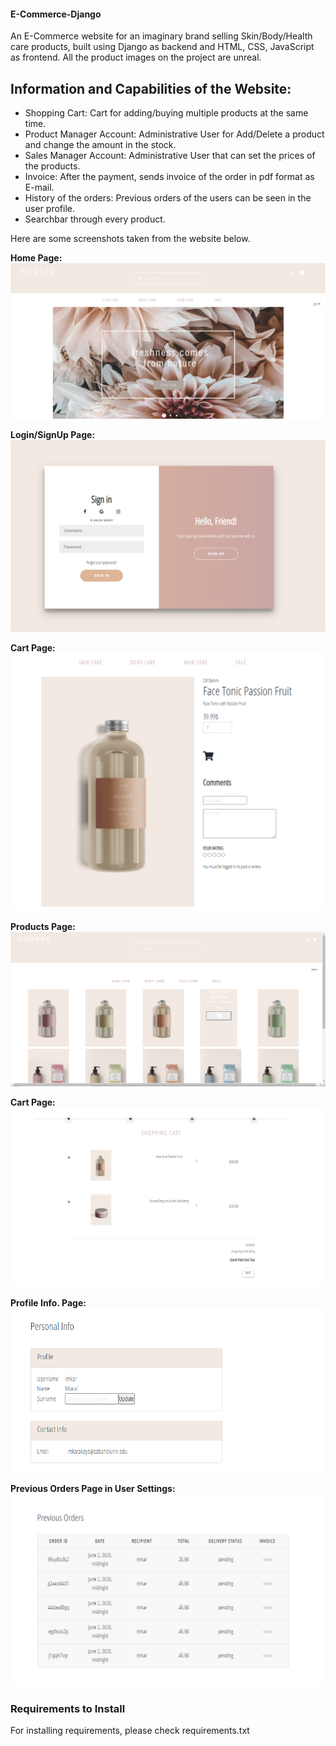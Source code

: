 ﻿#### E-Commerce-Django

An E-Commerce website for an imaginary brand selling Skin/Body/Health care products, built using Django as backend and HTML, CSS, JavaScript as frontend.
All the product images on the project are unreal.

## Information and Capabilities of the Website:
- Shopping Cart: Cart for adding/buying multiple products at the same time.
- Product Manager Account: Administrative User for Add/Delete a product and change the amount in the stock.
- Sales Manager Account: Administrative User that can set the prices of the products.
- Invoice: After the payment, sends invoice of the order in pdf format as E-mail.
- History of the orders: Previous orders of the users can be seen in the user profile.
- Searchbar through every product.



Here are some screenshots taken from the website below.

**Home Page:**
![Alt text](https://github.com/imkar/E-Commerce-Django/blob/main/E-com_png/home_page.png)

**Login/SignUp Page:**
![Alt text](https://github.com/imkar/E-Commerce-Django/blob/main/E-com_png/login_signup_page.png)

**Cart Page:**
![Alt text](https://github.com/imkar/E-Commerce-Django/blob/main/E-com_png/single_product_page.png)

**Products Page:**
![Alt text](https://github.com/imkar/E-Commerce-Django/blob/main/E-com_png/products.png)

**Cart Page:**
![Alt text](https://github.com/imkar/E-Commerce-Django/blob/main/E-com_png/Cartpng.png)

**Profile Info. Page:**
![Alt text](https://github.com/imkar/E-Commerce-Django/blob/main/E-com_png/profile_info.png)

**Previous Orders Page in User Settings:**
![Alt text](https://github.com/imkar/E-Commerce-Django/blob/main/E-com_png/previous_orders.png)


### Requirements to Install
For installing requirements, please check requirements.txt
